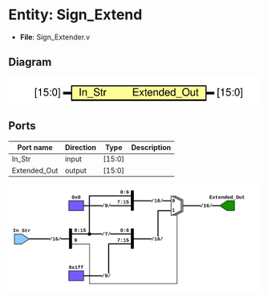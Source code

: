 # Entity: Sign_Extend 

- **File**: Sign_Extender.v
## Diagram

![Diagram](Sign_Extender.svg "Diagram")
## Ports

| Port name    | Direction | Type   | Description |
| ------------ | --------- | ------ | ----------- |
| In_Str       | input     | [15:0] |             |
| Extended_Out | output    | [15:0] |             |

![Schematic](Sign_Extender_Sec.svg "Diagram")
